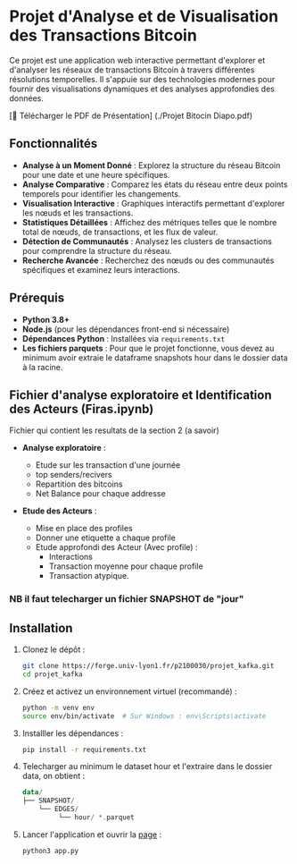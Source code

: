 # Projet d'Analyse et de Visualisation des Transactions Bitcoin

Ce projet est une application web interactive permettant d'explorer et d'analyser les réseaux de transactions Bitcoin à travers différentes résolutions temporelles. Il s'appuie sur des technologies modernes pour fournir des visualisations dynamiques et des analyses approfondies des données.

[📄 Télécharger le PDF de Présentation] (./Projet Bitocin Diapo.pdf)

## Fonctionnalités

- **Analyse à un Moment Donné** : Explorez la structure du réseau Bitcoin pour une date et une heure spécifiques.
- **Analyse Comparative** : Comparez les états du réseau entre deux points temporels pour identifier les changements.
- **Visualisation Interactive** : Graphiques interactifs permettant d'explorer les nœuds et les transactions.
- **Statistiques Détaillées** : Affichez des métriques telles que le nombre total de nœuds, de transactions, et les flux de valeur.
- **Détection de Communautés** : Analysez les clusters de transactions pour comprendre la structure du réseau.
- **Recherche Avancée** : Recherchez des nœuds ou des communautés spécifiques et examinez leurs interactions.


## Prérequis

- **Python 3.8+**
- **Node.js** (pour les dépendances front-end si nécessaire)
- **Dépendances Python** : Installées via `requirements.txt`
- **Les fichiers parquets** : Pour que le projet fonctionne, vous devez au minimum avoir extraie le dataframe snapshots hour dans le dossier data à la racine.

## Fichier d'analyse exploratoire et Identification des Acteurs (Firas.ipynb)
 Fichier qui contient les resultats de la section 2 (a savoir) 
 - **Analyse exploratoire** :
   - Etude sur les transaction d'une journée 
   - top senders/recivers 
   - Repartition des bitcoins
   - Net Balance pour chaque addresse

-  **Etude des Acteurs**    : 
   - Mise en place des profiles 
   - Donner une etiquette a chaque profile 
   - Etude approfondi des Acteur (Avec profile) :
      - Interactions 
      - Transaction moyenne pour chaque profile 
      - Transaction atypique.
### NB il faut telecharger un fichier SNAPSHOT de "jour" 


## Installation

1. Clonez le dépôt :

   ```bash
   git clone https://forge.univ-lyon1.fr/p2100030/projet_kafka.git
   cd projet_kafka

2. Créez et activez un environnement virtuel (recommandé) :

   ```bash
   python -m venv env
   source env/bin/activate  # Sur Windows : env\Scripts\activate

3. Installler les dépendances :
   
   ```bash
   pip install -r requirements.txt

4. Telecharger au minimum le dataset hour et l'extraire dans le dossier data, on obtient :
   
   ```kotlin
   data/
   ├── SNAPSHOT/
       └── EDGES/
            └── hour/ *.parquet

5. Lancer l'application et ouvrir la [page](http://127.0.0.1:5000) :
   
   ```bash
   python3 app.py
